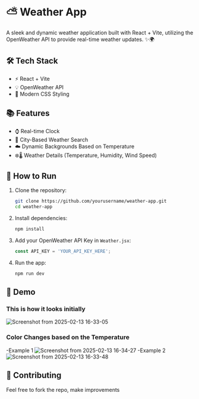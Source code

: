 # ⛅ Weather App

A sleek and dynamic weather application built with React + Vite, utilizing the OpenWeather API to provide real-time weather updates. ✨🌍

## 🛠 Tech Stack

- ⚡ React + Vite
- 💡 OpenWeather API
- 💎 Modern CSS Styling

## 📚 Features

- ⌚ Real-time Clock
- 🏢 City-Based Weather Search
- ☁️ Dynamic Backgrounds Based on Temperature
- ❄️🌡️ Weather Details (Temperature, Humidity, Wind Speed)

## 📖 How to Run

1. Clone the repository:
   ```bash
   git clone https://github.com/yourusername/weather-app.git
   cd weather-app
   ```
2. Install dependencies:
   ```bash
   npm install
   ```
3. Add your OpenWeather API Key in `Weather.jsx`:
   ```js
   const API_KEY = 'YOUR_API_KEY_HERE';
   ```
4. Run the app:
   ```bash
   npm run dev
   ```

## 💎 Demo
### This is how it looks initially
![Screenshot from 2025-02-13 16-33-05](https://github.com/user-attachments/assets/76593ec2-d768-4edd-9479-3023656e437b)
### Color Changes based on the Temperature
-Example 1
![Screenshot from 2025-02-13 16-34-27](https://github.com/user-attachments/assets/24ca8ac5-82c6-4fa5-9cb3-2cb616163dc8)
-Example 2
![Screenshot from 2025-02-13 16-33-48](https://github.com/user-attachments/assets/cff756a0-34c7-4504-b621-facad527afea)


## 🌟 Contributing

Feel free to fork the repo, make improvements
